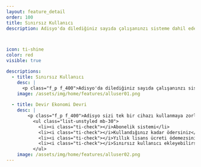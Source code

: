 ```yaml
---
layout: feature_detail
order: 100
title: Sınırsız Kullanıcı
description: Adisyo'da dilediğiniz sayıda çalışanınzı sisteme dahil edebilir, sınırsız kullanıcı ekleyebilirsiniz. Kapsamlı özellikleri uygun fiyatlarla sunan Adisyo'da kullanıcı başına ayrıca bir ücret ödemezsiniz.



icon: ti-shine
color: red
visible: true

descriptions: 
  - title: Sınırsız Kullanıcı
    desc: |
      <p class="f_p f_400">Adisyo'da dilediğiniz sayıda çalışanınzı sisteme dahil edebilir, sınırsız kullanıcı ekleyebilirsiniz. Kapsamlı özellikleri uygun fiyatlarla sunan Adisyo'da kullanıcı başına ayrıca bir ücret ödemezsiniz. Tek fiyat, sınırsız kullanıcı keyfini yaşarsınız.</p>
    image: /assets/img/home/features/alluser01.png
  
  - title: Devir Ekonomi Devri
    desc: |
        <p class="f_p f_400">Adisyo sizi tek bir cihazı kullanmaya zorlamaz. Adisyo'yu kullanmak için pahalı bir lisans almanız gerekmez. Yıllık bakım ücreti ödemezsiniz. Abonelik sistemi sayesinde, kullandığınız kadar ödersiniz.</p>
          <ul class="list-unstyled mb-30">
            <li><i class="ti-check"></i>Abonelik sistemi</li>
            <li><i class="ti-check"></i>Kullandığınız kadar ödersiniz</li>
            <li><i class="ti-check"></i>Yıllık lisans ücreti ödemezsiniz</li>
            <li><i class="ti-check"></i>Sınırsız kullanıcı ekleyebilirsiniz</li>
          </ul>
    image: /assets/img/home/features/alluser02.png
---
```

